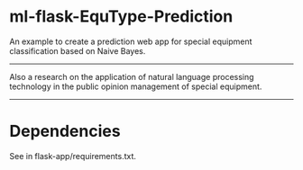 # ml-flask-EquType-Prediction
An example to create a prediction web app for special equipment classification based on Naive Bayes.

---
Also a research on the application of natural language processing technology in the public opinion management of special equipment.

---
# Dependencies
See in flask-app/requirements.txt.